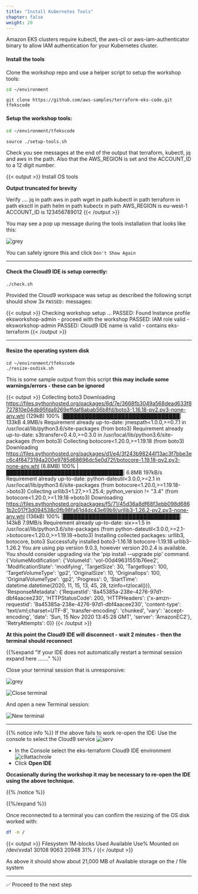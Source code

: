 ```yaml
---
title: "Install Kubernetes Tools"
chapter: false
weight: 20
---
```


Amazon EKS clusters require kubectl, the aws-cli or aws-iam-authenticator
binary to allow IAM authentication for your Kubernetes cluster.

<!--
When you fist open the IDE you will see the auto load of the git hub repo in the terminal

{{< output >}}
/tmp/git-cloning-runner-1605447789774-026172363884.sh
~/environment $ /tmp/git-cloning-runner-1605447789774-026172363884.sh
Cloning into '/home/ec2-user/environment/tfekscode'...
remote: Enumerating objects: 1032, done.
remote: Counting objects: 100% (1032/1032), done.
remote: Compressing objects: 100% (549/549), done.
remote: Total 1032 (delta 530), reused 976 (delta 474), pack-reused 0
Receiving objects: 100% (1032/1032), 393.22 KiB | 493.00 KiB/s, done.
Resolving deltas: 100% (530/530), done.

Navigate to your cloned repository by typing "cd /home/ec2-user/environment/tfekscode" to start working with "https://github.com/aws-samples/terraform-eks-code.git"

To set your display name run "git config --global user.name YOUR_USER_NAME"
To set your display email run "git config --global user.email YOUR_EMAIL_ADDRESS"

~/environment $ 

{{< /output >}}
-->


#### Install the tools

Clone the workshop repo and use a helper script to setup the workshop tools: 

```bash
cd ~/environment
```

```
git clone https://github.com/aws-samples/terraform-eks-code.git tfekscode
```


#### Setup the workshop tools:

```bash
cd ~/environment/tfekscode
```


```
source ./setup-tools.sh
```

Check you see messages at the end of the output that terraform, kubectl, jq and aws in the path. Also that the AWS_REGION is set and the ACCOUNT_ID to a 12 digit number.

{{< output >}}
Install OS tools

**Output truncated for brevity**

Verify ....
jq in path
aws in path
wget in path
kubectl in path
terraform in path
eksctl in path
helm in path
kubectx in path
AWS_REGION is eu-west-1
ACCOUNT_ID is 123456789012
{{< /output >}}


You may see a pop up message during the tools installation that looks like this:

![grey](/images/andyt/git-warning.png)

You can safely ignore this and click `Don't Show Again`

---

#### Check the Cloud9 IDE is setup correctly:

```
./check.sh
```

Provided the Cloud9 workspace was setup as described the following script should show 3x `PASSED:` messages:

{{< output >}}
Checking workshop setup ...
PASSED: Found Instance profile eksworkshop-admin - proceed with the workshop
PASSED: IAM role valid - eksworkshop-admin
PASSED: Cloud9 IDE name is valid - contains eks-terraform
{{< /output >}}


----

#### Resize the operating system disk

```
cd ~/environment/tfekscode
./resize-osdisk.sh
```

This is some sample output from this script **this may include some warnings/errors - these can be ignored**

{{< output >}}
Collecting boto3
  Downloading https://files.pythonhosted.org/packages/6d/7e/3668fb3049a568dead633f8727810e04db95fda9269effdaf8abab56b8fd/boto3-1.16.18-py2.py3-none-any.whl (129kB)
    100% |████████████████████████████████| 133kB 4.9MB/s 
Requirement already up-to-date: jmespath<1.0.0,>=0.7.1 in /usr/local/lib/python3.6/site-packages (from boto3)
Requirement already up-to-date: s3transfer<0.4.0,>=0.3.0 in /usr/local/lib/python3.6/site-packages (from boto3)
Collecting botocore<1.20.0,>=1.19.18 (from boto3)
  Downloading https://files.pythonhosted.org/packages/d1/e4/3f243b98244f13ac3f7bbe3ec6c4f8473194a200e9785d68696dc5e0d72f/botocore-1.19.18-py2.py3-none-any.whl (6.8MB)
    100% |████████████████████████████████| 6.8MB 197kB/s 
Requirement already up-to-date: python-dateutil<3.0.0,>=2.1 in /usr/local/lib/python3.6/site-packages (from botocore<1.20.0,>=1.19.18->boto3)
Collecting urllib3<1.27,>=1.25.4; python_version != "3.4" (from botocore<1.20.0,>=1.19.18->boto3)
  Downloading https://files.pythonhosted.org/packages/f5/71/45d36a8df68f3ebb098d6861b2c017f3d094538c0fb98fa61d4dc43e69b9/urllib3-1.26.2-py2.py3-none-any.whl (136kB)
    100% |████████████████████████████████| 143kB 7.9MB/s 
Requirement already up-to-date: six>=1.5 in /usr/local/lib/python3.6/site-packages (from python-dateutil<3.0.0,>=2.1->botocore<1.20.0,>=1.19.18->boto3)
Installing collected packages: urllib3, botocore, boto3
Successfully installed boto3-1.16.18 botocore-1.19.18 urllib3-1.26.2
You are using pip version 9.0.3, however version 20.2.4 is available.
You should consider upgrading via the 'pip install --upgrade pip' command.
{'VolumeModification': {'VolumeId': 'vol-00d49631551b76ee2', 'ModificationState': 'modifying', 'TargetSize': 30, 'TargetIops': 100, 'TargetVolumeType': 'gp2', 'OriginalSize': 10, 'OriginalIops': 100, 'OriginalVolumeType': 'gp2', 'Progress': 0, 'StartTime': datetime.datetime(2020, 11, 15, 13, 45, 28, tzinfo=tzlocal())}, 'ResponseMetadata': {'RequestId': '8a45385a-238e-4276-97d1-dbf4aacee230', 'HTTPStatusCode': 200, 'HTTPHeaders': {'x-amzn-requestid': '8a45385a-238e-4276-97d1-dbf4aacee230', 'content-type': 'text/xml;charset=UTF-8', 'transfer-encoding': 'chunked', 'vary': 'accept-encoding', 'date': 'Sun, 15 Nov 2020 13:45:28 GMT', 'server': 'AmazonEC2'}, 'RetryAttempts': 0}}
{{< /output >}}


**At this point the Cloud9 IDE will disconnect - wait 2 minutes - then the terminal should reconnect**

{{%expand "If your IDE does not automatically restart a terminal session expand here ......." %}}

Close your terminal session that is unresponsive:

![grey](/images/andyt/reboot-greyed.jpg)


![Close terminal](/images/andyt/close-term.jpg)

And open a new Terminal session:

![New terminal](/images/andyt/New-Term.jpg) 


----

{{% notice info %}}
If the above fails to work re-open the IDE:
Use the console to select the Cloud9 service
![serv](/images/andyt/Services-cloud9.jpg)
- In the Console select the eks-terraform Cloud9 IDE environment
![c9attachrole](/images/andyt/OpenIDE.jpg)
- Click **Open IDE**
      
**Occasionally during the workshop it may be necessary to re-open the IDE using the above technique.**

{{% /notice %}}

{{%/expand %}}

Once reconnected to a terminal you can confirm the resizing of the OS disk worked with:

```bash
df -m /
```
{{< output >}}
Filesystem     1M-blocks  Used Available Use% Mounted on
/dev/xvda1         30108  9063     20948  31% /
{{< /output >}}

As above it should show about 21,000 MB of Available storage on the / file system

---

:white_check_mark: Proceed to the next step

